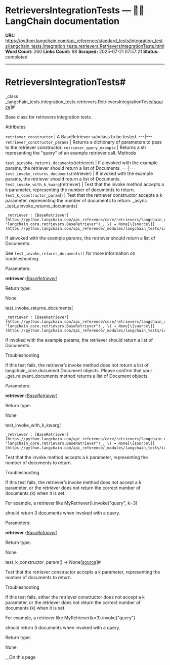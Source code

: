 # RetrieversIntegrationTests — 🦜🔗 LangChain  documentation

**URL:** https://python.langchain.com/api_reference/standard_tests/integration_tests/langchain_tests.integration_tests.retrievers.RetrieversIntegrationTests.html
**Word Count:** 260
**Links Count:** 98
**Scraped:** 2025-07-21 07:57:21
**Status:** completed

---

# RetrieversIntegrationTests\#

_class _langchain\_tests.integration\_tests.retrievers.RetrieversIntegrationTests[\[source\]](https://python.langchain.com/api_reference/_modules/langchain_tests/integration_tests/retrievers.html#RetrieversIntegrationTests)\#     

Base class for retrievers integration tests.

Attributes

`retriever_constructor` | A BaseRetriever subclass to be tested.   ---|---   `retriever_constructor_params` | Returns a dictionary of parameters to pass to the retriever constructor.   `retriever_query_example` | Returns a str representing the "query" of an example retriever call.      Methods

`test_ainvoke_returns_documents`\(retriever\) | If ainvoked with the example params, the retriever should return a list of Documents.   ---|---   `test_invoke_returns_documents`\(retriever\) | If invoked with the example params, the retriever should return a list of Documents.   `test_invoke_with_k_kwarg`\(retriever\) | Test that the invoke method accepts a k parameter, representing the number of documents to return.   `test_k_constructor_param`\(\) | Test that the retriever constructor accepts a k parameter, representing the number of documents to return.      _async _test\_ainvoke\_returns\_documents\(

    _retriever : [BaseRetriever](https://python.langchain.com/api_reference/core/retrievers/langchain_core.retrievers.BaseRetriever.html#langchain_core.retrievers.BaseRetriever "langchain_core.retrievers.BaseRetriever")_, \) → None[\[source\]](https://python.langchain.com/api_reference/_modules/langchain_tests/integration_tests/retrievers.html#RetrieversIntegrationTests.test_ainvoke_returns_documents)\#     

If ainvoked with the example params, the retriever should return a list of Documents.

See `test_invoke_returns_documents()` for more information on troubleshooting.

Parameters:     

**retriever** \([_BaseRetriever_](https://python.langchain.com/api_reference/core/retrievers/langchain_core.retrievers.BaseRetriever.html#langchain_core.retrievers.BaseRetriever "langchain_core.retrievers.BaseRetriever")\)

Return type:     

None

test\_invoke\_returns\_documents\(

    _retriever : [BaseRetriever](https://python.langchain.com/api_reference/core/retrievers/langchain_core.retrievers.BaseRetriever.html#langchain_core.retrievers.BaseRetriever "langchain_core.retrievers.BaseRetriever")_, \) → None[\[source\]](https://python.langchain.com/api_reference/_modules/langchain_tests/integration_tests/retrievers.html#RetrieversIntegrationTests.test_invoke_returns_documents)\#     

If invoked with the example params, the retriever should return a list of Documents.

Troubleshooting

If this test fails, the retriever’s invoke method does not return a list of langchain\_core.document.Document objects. Please confirm that your \_get\_relevant\_documents method returns a list of Document objects.

Parameters:     

**retriever** \([_BaseRetriever_](https://python.langchain.com/api_reference/core/retrievers/langchain_core.retrievers.BaseRetriever.html#langchain_core.retrievers.BaseRetriever "langchain_core.retrievers.BaseRetriever")\)

Return type:     

None

test\_invoke\_with\_k\_kwarg\(

    _retriever : [BaseRetriever](https://python.langchain.com/api_reference/core/retrievers/langchain_core.retrievers.BaseRetriever.html#langchain_core.retrievers.BaseRetriever "langchain_core.retrievers.BaseRetriever")_, \) → None[\[source\]](https://python.langchain.com/api_reference/_modules/langchain_tests/integration_tests/retrievers.html#RetrieversIntegrationTests.test_invoke_with_k_kwarg)\#     

Test that the invoke method accepts a k parameter, representing the number of documents to return.

Troubleshooting

If this test fails, the retriever’s invoke method does not accept a k parameter, or the retriever does not return the correct number of documents \(k\) when it is set.

For example, a retriever like               MyRetriever().invoke("query", k=3)     

should return 3 documents when invoked with a query.

Parameters:     

**retriever** \([_BaseRetriever_](https://python.langchain.com/api_reference/core/retrievers/langchain_core.retrievers.BaseRetriever.html#langchain_core.retrievers.BaseRetriever "langchain_core.retrievers.BaseRetriever")\)

Return type:     

None

test\_k\_constructor\_param\(\) → None[\[source\]](https://python.langchain.com/api_reference/_modules/langchain_tests/integration_tests/retrievers.html#RetrieversIntegrationTests.test_k_constructor_param)\#     

Test that the retriever constructor accepts a k parameter, representing the number of documents to return.

Troubleshooting

If this test fails, either the retriever constructor does not accept a k parameter, or the retriever does not return the correct number of documents \(k\) when it is set.

For example, a retriever like               MyRetriever(k=3).invoke("query")     

should return 3 documents when invoked with a query.

Return type:     

None

__On this page